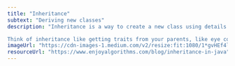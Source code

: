 ```yaml
---
title: "Inheritance"
subtext: "Deriving new classes"
description: "Inheritance is a way to create a new class using details from an existing class. The new class inherits the properties and behaviors of the existing class.

Think of inheritance like getting traits from your parents, like eye color or hair color."
imageUrl: "https://cdn-images-1.medium.com/v2/resize:fit:1080/1*gvHEf4lT2m_dHyH6c0UC1Q.png"
resourceUrl: "https://www.enjoyalgorithms.com/blog/inheritance-in-java"
---
```

